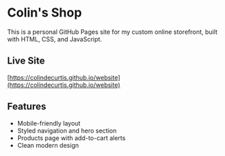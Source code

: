 # Colin's Shop

This is a personal GitHub Pages site for my custom online storefront, built with HTML, CSS, and JavaScript.

## Live Site
[https://colindecurtis.github.io/website](https://colindecurtis.github.io/website)

## Features
- Mobile-friendly layout
- Styled navigation and hero section
- Products page with add-to-cart alerts
- Clean modern design
